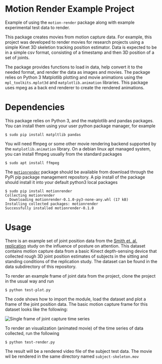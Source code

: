 # Motion Render Example Project

Example of using the `motion-render` package along with example
experimental test data to render.

This package creates movies from motion capture data.  For example, this project
was developed to render movies for research projects using a simple
Kinet 3D skeletion tracking position estimator.  Data is expected to be
in a simple csv format, consisting of a timestamp and then 3D position of
a set of joints. 

The package provides functions to load in data, help convert it to
the needed format, and render the data as images and movies.  The
package relies on Python 3 Matplotlib plotting and movie animations
using the `mpl_toolkits.mplot3d` and `matplotlib.animation`
libraries.  This package uses mpeg as a back end renderer to create
the rendered animations.

# Dependencies

This package relies on Python 3, and the
matplotlib and pandas packages.  You can install
them using your user python package manager, for example

```
$ sudo pip install matpltlib pandas
```

You will need ffmpeg or some other movie rendering backend
supported by the `matplotlib.animation` library.
On a debian linux apt managed system, you can install
ffmpeg usually from the standard packages

```
$ sudo apt install ffmpeg
```

The [`motionrender`](https://pypi.org/project/motionrender) 
package should be available from download
through the PyPi pip package management repository.
A pip install of the package should install it into
your default python3 local packages

```
$ sudo pip install motionrender
Collecting motionrender
  Downloading motionrender-0.1.0-py3-none-any.whl (17 kB)
Installing collected packages: motionrender
Successfully installed motionrender-0.1.0

```

# Usage

There is an example set of joint position data from 
the [Smith et. al. replication](https://econtent.hogrefe.com/doi/10.1027/1618-3169/a000567)
study on the influence of posture on attention.  This dataset
contains motion capture data from a basic
Kinect depth-sensing device that collected
rough 3D joint position estimates of subjects in the
sitting and standing conditions of the replication
study.  The dataset can be found in the
data subdirectory of this repository.

To render an example frame of joint data from the
project, clone the project in the usual way and
run

```
$ python test-plot.py
```

The code shows how to import the module,
load the dataset and plot a frame of the
joint position data.  The basic motion capture
frame for this dataset looks like the following:

![Single frame of joint capture time series](./subject-skeleton.png")

To render an visualization (animated movie)
of the time series of data collected,
run the following

```
$ python test-render.py
```

The result will be a rendered video file of the
subject test data.  The movie wil be rendered
in the same directory named `subject-skeleton.mov`
